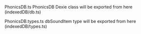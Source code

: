 PhonicsDB.ts
PhonicsDB Dexie class will be exported from here (indexedDB/db.ts)

PhonicsDB.types.ts
dbSoundItem type will be exported from here (indexedDB/types.ts)
